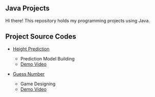## Java Projects
Hi there!
This repository holds my programming projects using Java.

## Project Source Codes
* [Height Prediction](https://github.com/jenniferchiutw/java_projects/tree/main/height_prediction)
  * Prediction Model Building
  * [Demo Video](https://drive.google.com/file/d/1TrtsbIq51IWIa56zE53IryQVVlaDEuDD/view?usp=sharing)

* [Guess Number](https://github.com/jenniferchiutw/java_projects/tree/main/guess_num_ab)
  * Game Designing
  * [Demo Video](https://drive.google.com/file/d/1-l3OOsDT7STpnJrOdUD8165LfP7QtAVl/view?usp=sharing)
